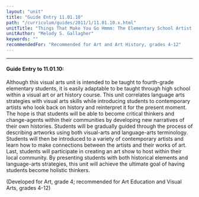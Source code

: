 ```yaml
---
layout: "unit"
title: "Guide Entry 11.01.10"
path: "/curriculum/guides/2011/1/11.01.10.x.html"
unitTitle: "Things That Make You Go Hmmm: The Elementary School Artist Acting as a Contemporary Art Historian"
unitAuthor: "Melody S. Gallagher"
keywords: ""
recommendedFor: "Recommended for Art and Art History, grades 4-12"
---
```

<body>
<hr/>
<h4>
Guide Entry to 11.01.10:
</h4>
<p>
Although this visual arts unit is intended to be taught to fourth-grade elementary students, it is easily adaptable to be taught through high school within a visual art or art history course. This unit correlates language arts strategies with visual arts skills while introducing students to contemporary artists who look back on history and reinterpret it for the present moment. The hope is that students will be able to become critical thinkers and change-agents within their communities by developing new narratives of their own histories. Students will be gradually guided through the process of describing artworks using both visual-arts and language-arts terminology. Students will then be introduced to a variety of contemporary artists and learn how to make connections between the artists and their works of art. Last, students will participate in creating an art show to host within their local community. By presenting students with both historical elements and language-arts strategies, this unit will achieve the ultimate goal of having students become holistic thinkers.
</p>
<p>
(Developed for Art, grade 4; recommended for Art Education and Visual Arts, grades 4-12)
</p>
</body>